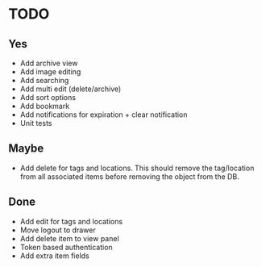 # TODO

## Yes

- Add archive view
- Add image editing
- Add searching
- Add multi edit (delete/archive)
- Add sort options
- Add bookmark
- Add notifications for expiration + clear notification
- Unit tests

## Maybe

- Add delete for tags and locations. 
This should remove the tag/location from all associated
items before removing the object from the DB.

## Done

- Add edit for tags and locations
- Move logout to drawer
- Add delete item to view panel
- Token based authentication
- Add extra item fields